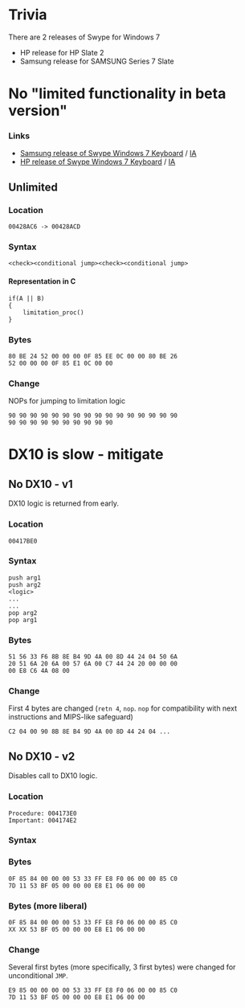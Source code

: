 # Trivia

There are 2 releases of Swype for Windows 7

* HP release for HP Slate 2
* Samsung release for SAMSUNG Series 7 Slate

# No "limited functionality in beta version"

### Links

* [Samsung release of Swype Windows 7 Keyboard](http://orcaservice.samsungmobile.com/ITEM/Software/BASW-13533A/BASW-13533A23.ZIP) / [IA](https://archive.org/details/BASW-13533A23.ZIP)
* [HP release of Swype Windows 7 Keyboard](https://ftp.hp.com/pub/softpaq/sp55501-56000/sp55539.exe) / [IA](https://archive.org/details/sp55539)


## Unlimited

### Location

```
00428AC6 -> 00428ACD
```

### Syntax

```
<check><conditional jump><check><conditional jump>
```

#### Representation in C 

```
if(A || B) 
{
    limitation_proc()
}
```

### Bytes

```
80 BE 24 52 00 00 00 0F 85 EE 0C 00 00 80 BE 26
52 00 00 00 0F 85 E1 0C 00 00
```

### Change

NOPs for jumping to limitation logic

```
90 90 90 90 90 90 90 90 90 90 90 90 90 90 90 90
90 90 90 90 90 90 90 90 90 90
```

# DX10 is slow - mitigate

## No DX10 - v1

DX10 logic is returned from early.

### Location

```
00417BE0
```

### Syntax

```
push arg1
push arg2
<logic>
...
...
pop arg2
pop arg1
```

### Bytes

```
51 56 33 F6 8B 8E B4 9D 4A 00 8D 44 24 04 50 6A
20 51 6A 20 6A 00 57 6A 00 C7 44 24 20 00 00 00
00 E8 C6 4A 08 00
```

### Change

First 4 bytes are changed (`retn 4`, `nop`. `nop` for compatibility with next instructions and MIPS-like safeguard)

```
C2 04 00 90 8B 8E B4 9D 4A 00 8D 44 24 04 ...
```

## No DX10 - v2

Disables call to DX10 logic.

### Location

```
Procedure: 004173E0
Important: 004174E2
```

### Syntax

<distant JNE><call-1><short JGE><call-2>

### Bytes

```
0F 85 84 00 00 00 53 33 FF E8 F0 06 00 00 85 C0
7D 11 53 BF 05 00 00 00 E8 E1 06 00 00
```

### Bytes (more liberal)


```
0F 85 84 00 00 00 53 33 FF E8 F0 06 00 00 85 C0
XX XX 53 BF 05 00 00 00 E8 E1 06 00 00
```

### Change

Several first bytes (more specifically, 3 first bytes) were changed for unconditional `JMP`.

```
E9 85 00 00 00 00 53 33 FF E8 F0 06 00 00 85 C0
7D 11 53 BF 05 00 00 00 E8 E1 06 00 00
```
